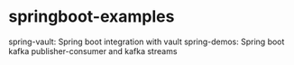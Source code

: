 # springboot-examples
spring-vault: Spring boot integration with vault
spring-demos: Spring boot kafka publisher-consumer and kafka streams
